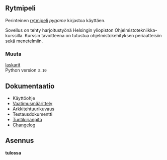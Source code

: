 ﻿## Rytmipeli

Perinteinen [rytmipeli](https://en.wikipedia.org/wiki/Rhythm_game) <em>pygame</em> kirjastoa käyttäen.<br>

Sovellus on tehty harjoitustyönä Helsingin yliopiston Ohjelmistotekniikka-kurssilla. Kurssin tavoitteena on tutustua ohjelmistokehityksen periaatteisiin sekä menetelmiin.
<br>

### Muuta

[laskarit](https://github.com/koenol/ot-harjoitustyo/tree/main/laskarit)<br>
Python version `3.10`

## Dokumentaatio

-   Käyttöohje<br>
-   [Vaatimusmäärittely](https://github.com/koenol/ot-harjoitustyo/tree/main/rhythm-game/dokumentaatio/vaatimusmaarittely.md)<br>
-   Arkkitehtuurikuvaus<br>
-   Testausdokumentti<br>
-   [Tuntikirjanpito](https://github.com/koenol/ot-harjoitustyo/tree/main/rhythm-game/dokumentaatio/tuntikirjanpito.md)<br>
-   [Changelog](https://github.com/koenol/ot-harjoitustyo/tree/main/rhythm-game/dokumentaatio/changelog.md)<br>

## Asennus

**tulossa**
